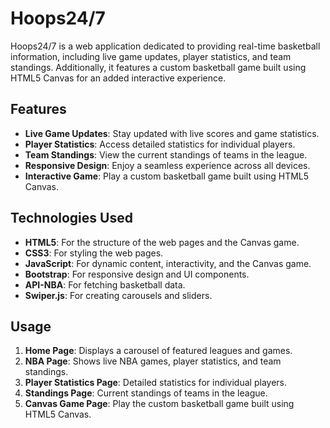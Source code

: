 # Hoops24/7

Hoops24/7 is a web application dedicated to providing real-time basketball information, including live game updates, player statistics, and team standings. Additionally, it features a custom basketball game built using HTML5 Canvas for an added interactive experience.

## Features

- **Live Game Updates**: Stay updated with live scores and game statistics.
- **Player Statistics**: Access detailed statistics for individual players.
- **Team Standings**: View the current standings of teams in the league.
- **Responsive Design**: Enjoy a seamless experience across all devices.
- **Interactive Game**: Play a custom basketball game built using HTML5 Canvas.

## Technologies Used

- **HTML5**: For the structure of the web pages and the Canvas game.
- **CSS3**: For styling the web pages.
- **JavaScript**: For dynamic content, interactivity, and the Canvas game.
- **Bootstrap**: For responsive design and UI components.
- **API-NBA**: For fetching basketball data.
- **Swiper.js**: For creating carousels and sliders.

## Usage

1. **Home Page**: Displays a carousel of featured leagues and games.
2. **NBA Page**: Shows live NBA games, player statistics, and team standings.
3. **Player Statistics Page**: Detailed statistics for individual players.
4. **Standings Page**: Current standings of teams in the league.
5. **Canvas Game Page**: Play the custom basketball game built using HTML5 Canvas.

